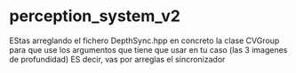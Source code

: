 # perception_system_v2

EStas arreglando el fichero DepthSync.hpp en concreto la clase CVGroup para que use los argumentos que tiene que usar en tu caso (las 3 imagenes de profundidad) ES decir, vas por arreglas el sincronizador